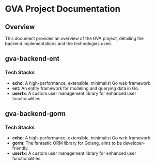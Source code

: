 # GVA Project Documentation

## Overview

This document provides an overview of the GVA project, detailing the backend implementations and the technologies used.

## gva-backend-ent

### Tech Stacks

- **echo**: A high-performance, extensible, minimalist Go web framework.
- **ent**: An entity framework for modeling and querying data in Go.
- **userfx**: A custom user management library for enhanced user functionalities.

## gva-backend-gorm

### Tech Stacks

- **echo**: A high-performance, extensible, minimalist Go web framework.
- **gorm**: The fantastic ORM library for Golang, aims to be developer-friendly.
- **userfx**: A custom user management library for enhanced user functionalities.
